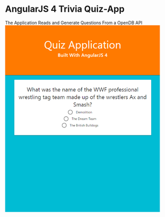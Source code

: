 # AngularJS 4 Trivia  Quiz-App
The Application Reads and Generate Questions From a OpenDB API
![Flowers](/app.png)
